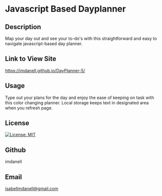 # Javascript Based Dayplanner

## Description
Map your day out and see your to-do's with this straightforward and easy to navigate javascript-based day planner.

## Link to View Site

https://imdanell.github.io/DayPlanner-5/


## Usage
Type out your plans for the day and enjoy the ease of keeping on task with this color changing planner. Local storage keeps text in designated area when you refresh page.

## License
[![License: MIT](https://img.shields.io/badge/License-MIT-yellow.svg)](https://opensource.org/licenses/MIT)

## Github
imdanell

## Email
isabellmdanell@gmail.com
